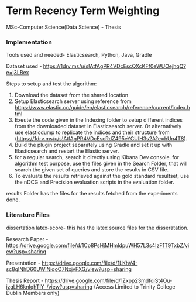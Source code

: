 # Term Recency Term Weighting
MSc-Computer Science(Data Science) - Thesis

### Implementation 
Tools used and needed- 
Elasticsearch, Python, Java, Gradle

Dataset used - https://1drv.ms/u/s!AtfAgPR4VDcEscQXcKFf0eWUOejhqQ?e=j3LBex

Steps to setup and test the algorithm:
1. Download the dataset from the shared location
2. Setup Elasticsearch server using reference from https://www.elastic.co/guide/en/elasticsearch/reference/current/index.html
3. Exeute the code given in the Indexing folder to setup different indices from the downloaded dataset in Elasticsearch server. 
Or alternatively use elasticdump to replicate the indices and their structure from (https://1drv.ms/u/s!AtfAgPR4VDcEscRdZ495eYCUIH3s2A?e=hUn4T8).
4. Build the plugin project separately using Gradle and set it up with Elasticsearch and restart the Elastic server.
5. for a regular search, search it directly using Kibana Dev console. 
for algorithm test purpose, use the files given in the Search Folder, that will search the given set of queries and store the results in CSV file.
6. To evaluate the results retrieved against the gold standard resultset, use the nDCG and Precision evaluation scripts in the evaluation folder.

results Folder has the files for the results fetched from the experiments done.

### Literature Files
dissertation latex-score- this has the latex source files for the disseratation.

Research Paper - https://drive.google.com/file/d/1Cp8PsHjMHmldpuWH57L3s4IzF1T9TxbZ/view?usp=sharing

Presentation - https://drive.google.com/file/d/1LKhV4-sc8qINhD60UWlNiqoO7NxjvFXG/view?usp=sharing

Thesis Report - https://drive.google.com/file/d/1Zxpp23mdfqiSt4Ou-izgLH6knIqhTlY_/view?usp=sharing
(Access Limited to Trinity College Dublin Members only)
